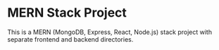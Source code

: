 # MERN Stack Project

This is a MERN (MongoDB, Express, React, Node.js) stack project with separate frontend and backend directories.
